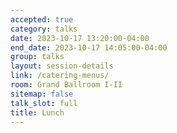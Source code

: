```yaml
---
accepted: true
category: talks
date: 2023-10-17 13:20:00-04:00
end_date: 2023-10-17 14:05:00-04:00
group: talks
layout: session-details
link: /catering-menus/
room: Grand Ballroom I-II
sitemap: false
talk_slot: full
title: Lunch
---
```

